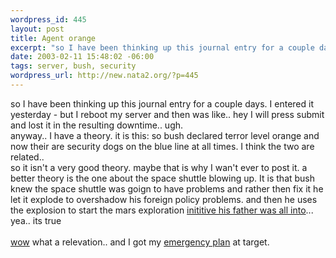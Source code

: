 ```yaml
--- 
wordpress_id: 445
layout: post
title: Agent orange
excerpt: "so I have been thinking up this journal entry for a couple days. I entered it yesterday - but I reboot my server and then was like.. hey I will press submit and lost it in the resulting downtime.. ugh.anyway.. I have a theory. it is this: so bush declared terror level orange and now their are security dogs on the blue line at all times. I think the two are related.. so it isn't a very ..."
date: 2003-02-11 15:48:02 -06:00
tags: server, bush, security
wordpress_url: http://new.nata2.org/?p=445
---
```

so I have been thinking up this journal entry for a couple days. I entered it yesterday - but I reboot my server and then was like.. hey I will press submit and lost it in the resulting downtime.. ugh.<br/>anyway.. I have a theory. it is this: so bush declared terror level orange and now their are security dogs on the blue line at all times. I think the two are related.. <br/>so it isn't a very good theory. maybe that is why I wan't ever to post it. a better theory is the one about the space shuttle blowing up. It is that bush knew the space shuttle was goign to have problems and rather then fix it he let it explode to overshadow his foreign policy problems. and then he uses the explosion to start the mars exploration <a href="http://www.lunaranomalies.com/prometheus.htm">inititive his father was all into</a>... yea.. its true<br/><br/><a href="http://www.washingtonpost.com/wp-dyn/articles/A56248-2003Feb11.html">wow</a> what a relevation.. and I got my <a href="http://www.usatoday.com/usatonline/20030211/4854954s.htm">emergency plan</a> at target.
